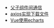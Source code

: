 - <a href="../../pages/framework/vue/父子组件间通信.md">父子组件间通信</a>
- <a href="../../pages/framework/vue/axios实现下载文件.md">axios实现下载文件</a>
- <a href="../../pages/framework/vue/Vue使用echarts.md">Vue使用echarts</a>
